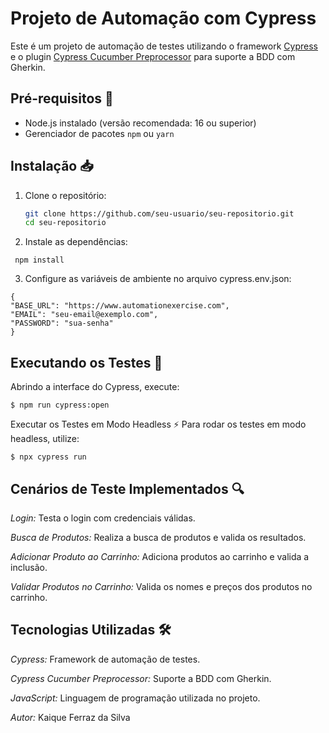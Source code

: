 # Projeto de Automação com Cypress

Este é um projeto de automação de testes utilizando o framework [Cypress](https://www.cypress.io/) e o plugin [Cypress Cucumber Preprocessor](https://github.com/badeball/cypress-cucumber-preprocessor) para suporte a BDD com Gherkin.

## Pré-requisitos 📌

- Node.js instalado (versão recomendada: 16 ou superior)
- Gerenciador de pacotes `npm` ou `yarn`

## Instalação 📥

1. Clone o repositório:

   ```bash
   git clone https://github.com/seu-usuario/seu-repositorio.git
   cd seu-repositorio

   ```

2. Instale as dependências:

```
 npm install
```

3. Configure as variáveis de ambiente no arquivo cypress.env.json:

```
{
"BASE_URL": "https://www.automationexercise.com",
"EMAIL": "seu-email@exemplo.com",
"PASSWORD": "sua-senha"
}
```

## Executando os Testes 🚀

Abrindo a interface do Cypress, execute:

```
$ npm run cypress:open
```

Executar os Testes em Modo Headless ⚡
Para rodar os testes em modo headless, utilize:

```
$ npx cypress run
```

## Cenários de Teste Implementados 🔍

_Login:_ Testa o login com credenciais válidas.

_Busca de Produtos:_ Realiza a busca de produtos e valida os resultados.

_Adicionar Produto ao Carrinho:_ Adiciona produtos ao carrinho e valida a inclusão.

_Validar Produtos no Carrinho:_ Valida os nomes e preços dos produtos no carrinho.

## Tecnologias Utilizadas 🛠️

_Cypress:_ Framework de automação de testes.

_Cypress Cucumber Preprocessor:_ Suporte a BDD com Gherkin.

_JavaScript:_ Linguagem de programação utilizada no projeto.

_Autor:_ Kaique Ferraz da Silva  

